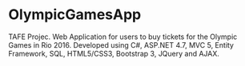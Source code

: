 # OlympicGamesApp
TAFE Projec.
Web Application for users to buy tickets for the Olympic Games in Rio 2016.
Developed using C#, ASP.NET 4.7, MVC 5, Entity Framework, SQL, HTML5/CSS3, Bootstrap 3, JQuery and AJAX.

